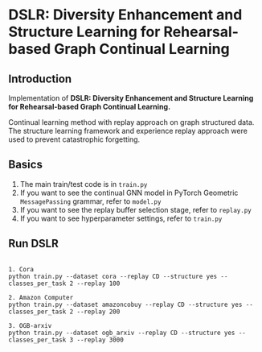 # DSLR: Diversity Enhancement and Structure Learning for Rehearsal-based Graph Continual Learning

## Introduction
Implementation of **DSLR: Diversity Enhancement and Structure Learning for Rehearsal-based Graph Continual Learning.**  

Continual learning method with replay approach on graph structured data. The structure learning framework and experience replay approach were used to prevent catastrophic forgetting.  


## Basics
1. The main train/test code is in `train.py`
2. If you want to see the continual GNN model in PyTorch Geometric `MessagePassing` grammar, refer to `model.py`
3. If you want to see the replay buffer selection stage, refer to `replay.py`
4. If you want to see hyperparameter settings, refer to `train.py`

## Run DSLR
<pre>
<code>
1. Cora
python train.py --dataset cora --replay CD --structure yes --classes_per_task 2 --replay 100

2. Amazon Computer
python train.py --dataset amazoncobuy --replay CD --structure yes --classes_per_task 2 --replay 200

3. OGB-arxiv
python train.py --dataset ogb_arxiv --replay CD --structure yes --classes_per_task 3 --replay 3000

</code>
</pre>